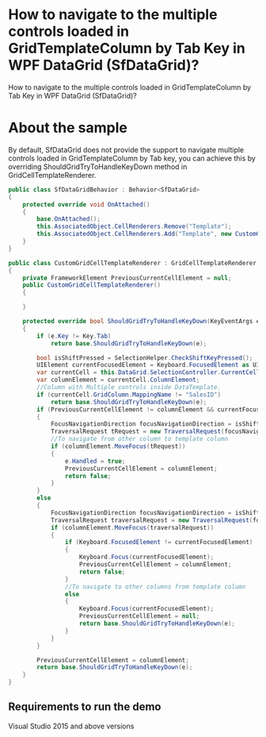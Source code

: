 # How to navigate to the multiple controls loaded in GridTemplateColumn by Tab Key in WPF DataGrid (SfDataGrid)?

How to navigate to the multiple controls loaded in GridTemplateColumn by Tab Key in WPF DataGrid (SfDataGrid)?

# About the sample

By default, SfDataGrid does not provide the support to navigate multiple controls loaded in GridTemplateColumn by Tab key, you can achieve this by overriding ShouldGridTryToHandleKeyDown method in GridCellTemplateRenderer.

```c#
public class SfDataGridBehavior : Behavior<SfDataGrid>
{
    protected override void OnAttached()
    {
        base.OnAttached();
        this.AssociatedObject.CellRenderers.Remove("Template");
        this.AssociatedObject.CellRenderers.Add("Template", new CustomGridCellTemplateRenderer());
    }
}

public class CustomGridCellTemplateRenderer : GridCellTemplateRenderer
{
    private FrameworkElement PreviousCurrentCellElement = null;
    public CustomGridCellTemplateRenderer()
    {

    }

    protected override bool ShouldGridTryToHandleKeyDown(KeyEventArgs e)
    {
        if (e.Key != Key.Tab)
            return base.ShouldGridTryToHandleKeyDown(e);

        bool isShiftPressed = SelectionHelper.CheckShiftKeyPressed();
        UIElement currentFocusedElement = Keyboard.FocusedElement as UIElement;
        var currentCell = this.DataGrid.SelectionController.CurrentCellManager.CurrentCell;
        var columnElement = currentCell.ColumnElement;
        //Column with Multiple controls inside DataTemplate.
        if (currentCell.GridColumn.MappingName != "SalesID")
            return base.ShouldGridTryToHandleKeyDown(e);
        if (PreviousCurrentCellElement != columnElement && currentFocusedElement is SfDataGrid)
        {
            FocusNavigationDirection focusNavigationDirection = isShiftPressed ? FocusNavigationDirection.Last : FocusNavigationDirection.First;
            TraversalRequest tRequest = new TraversalRequest(focusNavigationDirection);
            //To navigate from other column to template column
            if (columnElement.MoveFocus(tRequest))
            {
                e.Handled = true;
                PreviousCurrentCellElement = columnElement;
                return false;
            }
        }
        else
        {
            FocusNavigationDirection focusNavigationDirection = isShiftPressed ? FocusNavigationDirection.First : FocusNavigationDirection.Last;
            TraversalRequest traversalRequest = new TraversalRequest(focusNavigationDirection);
            if (columnElement.MoveFocus(traversalRequest))
            {
                if (Keyboard.FocusedElement != currentFocusedElement)
                {
                    Keyboard.Focus(currentFocusedElement);
                    PreviousCurrentCellElement = columnElement;
                    return false;
                }
                //To navigate to other columns from template column
                else
                {
                    Keyboard.Focus(currentFocusedElement);
                    PreviousCurrentCellElement = null;
                    return base.ShouldGridTryToHandleKeyDown(e);
                }
            }
        }

        PreviousCurrentCellElement = columnElement;
        return base.ShouldGridTryToHandleKeyDown(e);
    }
}
```
## Requirements to run the demo
 Visual Studio 2015 and above versions
